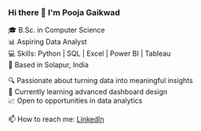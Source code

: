 ### Hi there 👋 I'm Pooja Gaikwad

🎓 B.Sc. in Computer Science  
📊 Aspiring Data Analyst  
💻 Skills: Python | SQL | Excel | Power BI | Tableau  
📍 Based in Solapur, India

🔍 Passionate about turning data into meaningful insights  
🌱 Currently learning advanced dashboard design  
📈 Open to opportunities in data analytics

📫 How to reach me: [LinkedIn](https://www.linkedin.com/in/pooja-gaikwad-70746b32a/)

